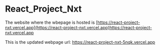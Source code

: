 # React_Project_Nxt

The website where the wbepage is hosted is [https://react-project-nxt.vercel.app](https://react-project-nxt.vercel.app)https://react-project-nxt.vercel.app

This is the updated webpage url:
https://react-project-nxt-5nqk.vercel.app

